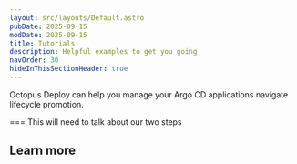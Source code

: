 ```yaml
---
layout: src/layouts/Default.astro
pubDate: 2025-09-15
modDate: 2025-09-15
title: Tutorials
description: Helpful examples to get you going
navOrder: 30
hideInThisSectionHeader: true
---
```


Octopus Deploy can help you manage your Argo CD applications navigate lifecycle promotion.

===
This will need to talk about our two steps

## Learn more

